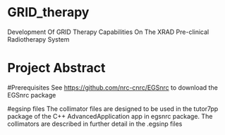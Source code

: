 # GRID_therapy
Development Of GRID Therapy Capabilities On The XRAD Pre-clinical Radiotherapy System

# Project Abstract 

#Prerequisites
See https://github.com/nrc-cnrc/EGSnrc to download the EGSnrc package


#egsinp files
The collimator files are designed to be used in the tutor7pp package of the C++ AdvancedApplication app in egsnrc package. The collimators are described in further detail in the .egsinp files


